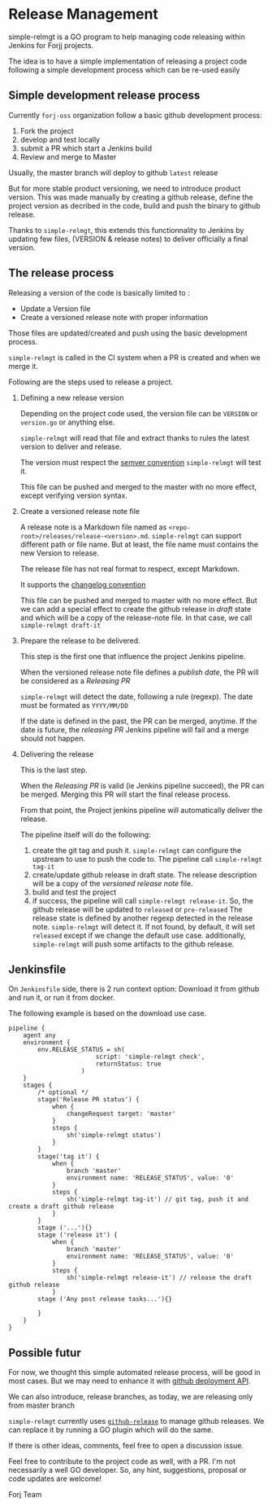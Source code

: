 # Release Management

simple-relmgt is a GO program to help managing code releasing within Jenkins for Forjj projects.

The idea is to have a simple implementation of releasing a project code following a simple development process which can be re-used easily 

## Simple development release process

Currently `forj-oss` organization follow a basic github development process:

1. Fork the project
2. develop and test locally
3. submit a PR which start a Jenkins build 
4. Review and merge to Master

Usually, the master branch will deploy to github `latest` release

But for more stable product versioning, we need to introduce product version.
This was made manually by creating a github release, define the project version as decribed in the code, build and push the binary to github release.

Thanks to `simple-relmgt`, this extends this functionnality to Jenkins by updating few files, (VERSION & release notes) to deliver officially a final version.

## The release process

Releasing a version of the code is basically limited to :

- Update a Version file
- Create a versioned release note with proper information

Those files are updated/created and push using the basic development process.

`simple-relmgt` is called in the CI system when a PR is created and when we merge it.

Following are the steps used to release a project.

1. Defining a new release version

    Depending on the project code used, the version file can be `VERSION` or `version.go` or anything else.

    `simple-relmgt` will read that file and extract thanks to rules the latest version to deliver and release.

    The version must respect the [semver convention](https://semver.org/) `simple-relmgt` will test it.

    This file can be pushed and merged to the master with no more effect, except verifying version syntax.

2. Create a versioned release note file

    A release note is a Markdown file named as `<repo-root>/releases/release-<version>.md`. `simple-relmgt` can support different path or file name.
    But at least, the file name must contains the new Version to release.

    The release file has not real format to respect, except Markdown.

    It supports the [changelog convention](https://keepachangelog.com/en/1.0.0/)

    This file can be pushed and merged to master with no more effect. 
    But we can add a special effect to create the github release in *draft* state and which will be a copy of the release-note file.
    In that case, we call `simple-relmgt draft-it`

3. Prepare the release to be delivered.

    This step is the first one that influence the project Jenkins pipeline.

    When the versioned release note file defines a *publish date*, the PR will be considered as a *Releasing PR*

    `simple-relmgt` will detect the date, following a rule (regexp). The date must be formated as `YYYY/MM/DD`

    If the date is defined in the past, the PR can be merged, anytime. If the date is future, the *releasing PR* Jenkins pipeline will fail and a merge should not happen.

4. Delivering the release

    This is the last step.

    When the *Releasing PR* is valid (ie Jenkins pipeline succeed), the PR can be merged.
    Merging this PR will start the final release process.

    From that point, the Project jenkins pipeline will automatically deliver the release.

    The pipeline itself will do the following:

   1. create the git tag and push it. `simple-relmgt` can configure the upstream to use to push the code to. The pipeline call `simple-relmgt tag-it`
   2. create/update github release in draft state. The release description will be a copy of the *versioned release note* file.
   3. build and test the project
   4. if success, the pipeline will call `simple-relmgt release-it`. So, the github release will be updated to `released` or `pre-released`
      The release state is defined by another regexp detected in the release note. `simple-relmgt` will detect it. If not found, by default, it will set `released` except if we change the default use case.
    additionally, `simple-relmgt` will push some artifacts to the github release.

## Jenkinsfile

On `Jenkinsfile` side, there is 2 run context option: Download it from github and run it, or run it from docker.

The following example is based on the download use case.

```Jenkinsfile
pipeline {
    agent any
    environment {
        env.RELEASE_STATUS = sh(
                        script: 'simple-relmgt check',
                        returnStatus: true
                    )
    }
    stages {
        /* optional */
        stage('Release PR status') {
            when {
                changeRequest target: 'master'
            }
            steps {
                sh('simple-relmgt status')
            }
        }
        stage('tag it') {
            when {
                branch 'master'
                environment name: 'RELEASE_STATUS', value: '0'
            }
            steps {
                sh('simple-relmgt tag-it') // git tag, push it and create a draft github release
            }
        }
        stage ('...'){}
        stage ('release it') {
            when {
                branch 'master'
                environment name: 'RELEASE_STATUS', value: '0'
            }
            steps {
                sh('simple-relmgt release-it') // release the draft github release
            }
        stage ('Any post release tasks...'){}

        }
    }
}
```

## Possible futur

For now, we thought this simple automated release process, will be good in most cases. But we may need to enhance it with [github deployment API](https://developer.github.com/v3/repos/deployments/).

We can also introduce, release branches, as today, we are releasing only from master branch

`simple-relmgt` currently uses [`github-release`](https://github.com/aktau/github-release) to manage github releases. We can replace it by running a GO plugin which will do the same.

If there is other ideas, comments, feel free to open a discussion issue.

Feel free to contribute to the project code as well, with a PR. I'm not necessarily a well GO developer. So, any hint, suggestions, proposal or code updates are welcome!

Forj Team